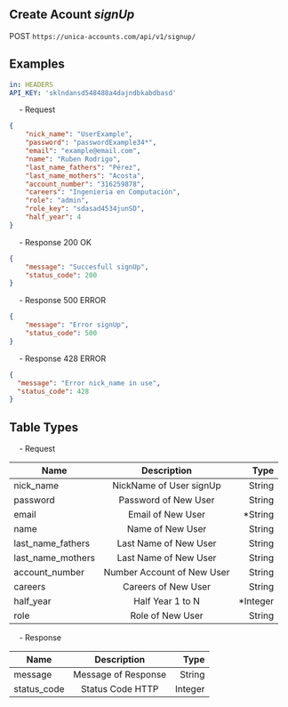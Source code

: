 ## Create Acount *signUp*

<p class="route_text">
    <span class="method-POST">POST</span> <code>https://unica-accounts.com/api/v1/signup/</code>
</p>

<h2>
    Examples
</h2>

```yaml
in: HEADERS
API_KEY: 'sklndansd548488a4dajndbkabdbasd'
```

<p class="text_endpoint">
    &emsp; - Request
</p>

```json
{
    "nick_name": "UserExample",
    "password": "passwordExample34*",
    "email": "example@email.com",
    "name": "Ruben Rodrigo",
    "last_name_fathers": "Pérez",
    "last_name_mothers": "Acosta",
    "account_number": "316259878",
    "careers": "Ingenieria en Computación",
    "role": "admin",
    "role_key": "sdasad4534junSD",
    "half_year": 4
}

```

<p class="text_endpoint">
    &emsp; - Response 200 OK
</p>

```json
{
    "message": "Succesfull signUp",
    "status_code": 200
}

```

<p class="text_endpoint">
    &emsp; - Response 500 ERROR
</p>

```json
{
    "message": "Error signUp",
    "status_code": 500
}

```
<p class="text_endpoint">
    &emsp; - Response 428 ERROR
</p>

```json
{
  "message": "Error nick_name in use",
  "status_code": 428
}
```
<h2>
    Table Types
</h2>
<p class="text_endpoint">
    &emsp; - Request
</p>

| Name              |             Description            |     Type |
| ----------------- |:----------------------------------:| --------:|
| nick_name         |       NickName of User signUp      |   String |
| password          |        Password of New User        |   String |
| email             |          Email of New User         |  *String |
| name              |          Name of New User          |   String |
| last_name_fathers |        Last Name of New User       |   String |
| last_name_mothers |        Last Name of New User       |   String |
| account_number    |     Number Account of New User     |   String |
| careers           |         Careers of New User        |   String |
| half_year         |          Half Year 1 to N          | *Integer |
| role              |          Role of New User          |   String |


<p class="text_endpoint">
    &emsp; - Response
</p>

| Name        |     Description     |    Type |
| ----------- |:-------------------:| -------:|
| message     | Message of Response |  String |
| status_code |   Status Code HTTP  | Integer |
